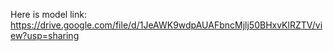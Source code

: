 Here is model link:
https://drive.google.com/file/d/1JeAWK9wdpAUAFbncMjlj50BHxvKlRZTV/view?usp=sharing
